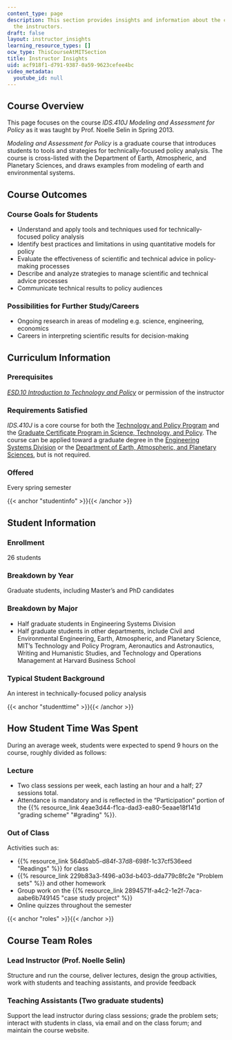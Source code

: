 ```yaml
---
content_type: page
description: This section provides insights and information about the course from
  the instructors.
draft: false
layout: instructor_insights
learning_resource_types: []
ocw_type: ThisCourseAtMITSection
title: Instructor Insights
uid: acf918f1-d791-9387-0a59-9623cefee4bc
video_metadata:
  youtube_id: null
---
```

## Course Overview

This page focuses on the course _IDS.410J Modeling and Assessment for Policy_ as it was taught by Prof. Noelle Selin in Spring 2013.

_Modeling and Assessment for Policy_ is a graduate course that introduces students to tools and strategies for technically-focused policy analysis. The course is cross-listed with the Department of Earth, Atmospheric, and Planetary Sciences, and draws examples from modeling of earth and environmental systems.

## Course Outcomes

### Course Goals for Students

- Understand and apply tools and techniques used for technically-focused policy analysis
- Identify best practices and limitations in using quantitative models for policy
- Evaluate the effectiveness of scientific and technical advice in policy-making processes
- Describe and analyze strategies to manage scientific and technical advice processes
- Communicate technical results to policy audiences

### Possibilities for Further Study/Careers

- Ongoing research in areas of modeling e.g. science, engineering, economics
- Careers in interpreting scientific results for decision-making

## Curriculum Information

### Prerequisites

[_ESD.10 Introduction to Technology and Policy_](/courses/esd-10-introduction-to-technology-and-policy-fall-2006) or permission of the instructor

### Requirements Satisfied

_IDS.410J_ is a core course for both the [Technology and Policy Program](http://tppserver.mit.edu/) and the [Graduate Certificate Program in Science, Technology, and Policy](http://web.mit.edu/stp/). The course can be applied toward a graduate degree in the [Engineering Systems Division](http://web.mit.edu/fnl/volume/284/deweck.html) or the [Department of Earth, Atmospheric, and Planetary Sciences](http://catalog.mit.edu/schools/science/earth-atmospheric-planetary-sciences/), but is not required.

### Offered

Every spring semester

{{< anchor "studentinfo" >}}{{< /anchor >}}

## Student Information

### Enrollment

26 students

### Breakdown by Year

Graduate students, including Master’s and PhD candidates

### Breakdown by Major

- Half graduate students in Engineering Systems Division
- Half graduate students in other departments, include Civil and Environmental Engineering, Earth, Atmospheric, and Planetary Science, MIT’s Technology and Policy Program, Aeronautics and Astronautics, Writing and Humanistic Studies, and Technology and Operations Management at Harvard Business School

### Typical Student Background

An interest in technically-focused policy analysis

{{< anchor "studenttime" >}}{{< /anchor >}}

## How Student Time Was Spent

During an average week, students were expected to spend 9 hours on the course, roughly divided as follows:

### Lecture

- Two class sessions per week, each lasting an hour and a half; 27 sessions total.
- Attendance is mandatory and is reflected in the “Participation” portion of the {{% resource_link 4eae3d44-f1ca-dad3-ea80-5eaae18f141d "grading scheme" "#grading" %}}.

### Out of Class

Activities such as:

- {{% resource_link 564d0ab5-d84f-37d8-698f-1c37cf536eed "Readings" %}} for class
- {{% resource_link 229b83a3-f496-a03d-b403-dda779c8fc2e "Problem sets" %}} and other homework
- Group work on the {{% resource_link 2894571f-a4c2-1e2f-7aca-aabe6b749145 "case study project" %}}
- Online quizzes throughout the semester

{{< anchor "roles" >}}{{< /anchor >}}

## Course Team Roles

### Lead Instructor (Prof. Noelle Selin)

Structure and run the course, deliver lectures, design the group activities, work with students and teaching assistants, and provide feedback

### Teaching Assistants (Two graduate students)

Support the lead instructor during class sessions; grade the problem sets; interact with students in class, via email and on the class forum; and maintain the course website.